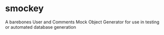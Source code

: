 # smockey
A barebones User and Comments Mock Object Generator for use in testing or automated database generation
